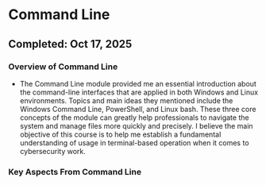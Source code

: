 # Command Line 

## Completed: Oct 17, 2025

### Overview of Command Line
- The Command Line module provided me an essential introduction about the command-line interfaces that are applied in both Windows and Linux environments. Topics and main ideas they mentioned include the Windows Command Line, PowerShell, and Linux bash. These three core concepts of the module can greatly help professionals to navigate the system and manage files more quickly and precisely. I believe the main objective of this course is to help me establish a fundamental understanding of usage in terminal-based operation when it comes to cybersecurity work.

### Key Aspects From Command Line
